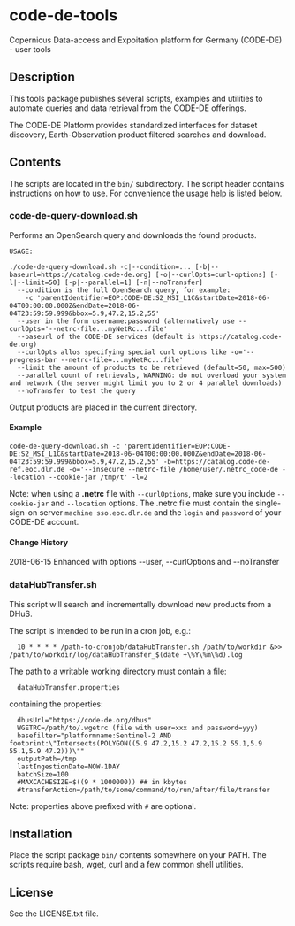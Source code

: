 # code-de-tools

Copernicus Data-access and Expoitation platform for Germany (CODE-DE) - user tools

## Description

This tools package publishes several scripts, examples and utilities to automate queries and data retrieval from the CODE-DE offerings.

The CODE-DE Platform provides standardized interfaces for dataset discovery, Earth-Observation product filtered searches and download.

## Contents

The scripts are located in the `bin/` subdirectory. The script header contains instructions on how to use. For convenience the usage help is listed below.

### code-de-query-download.sh 

Performs an OpenSearch query and downloads the found products.
```
USAGE:

./code-de-query-download.sh -c|--condition=... [-b|--baseurl=https://catalog.code-de.org] [-o|--curlOpts=curl-options] [-l|--limit=50] [-p|--parallel=1] [-n|--noTransfer]
  --condition is the full OpenSearch query, for example:
    -c 'parentIdentifier=EOP:CODE-DE:S2_MSI_L1C&startDate=2018-06-04T00:00:00.000Z&endDate=2018-06-04T23:59:59.999&bbox=5.9,47.2,15.2,55'
  --user in the form username:password (alternatively use --curlOpts='--netrc-file...myNetRc...file'
  --baseurl of the CODE-DE services (default is https://catalog.code-de.org)
  --curlOpts allos specifying special curl options like -o='--progress-bar --netrc-file=...myNetRc...file'
  --limit the amount of products to be retrieved (default=50, max=500)
  --parallel count of retrievals, WARNING: do not overload your system and network (the server might limit you to 2 or 4 parallel downloads)
  --noTransfer to test the query
```
Output products are placed in the current directory.

#### Example
```
code-de-query-download.sh -c 'parentIdentifier=EOP:CODE-DE:S2_MSI_L1C&startDate=2018-06-04T00:00:00.000Z&endDate=2018-06-04T23:59:59.999&bbox=5.9,47.2,15.2,55' -b=https://catalog.code-de-ref.eoc.dlr.de -o='--insecure --netrc-file /home/user/.netrc_code-de --location --cookie-jar /tmp/t' -l=2
```
Note: when using a __.netrc__ file with ```--curlOptions```, make sure you include ```--cookie-jar``` and ```--location``` options. The .netrc file must contain the single-sign-on server ```machine sso.eoc.dlr.de``` and the ```login``` and ```password``` of your CODE-DE account.


#### Change History
2018-06-15 Enhanced with options --user, --curlOptions and --noTransfer

### dataHubTransfer.sh 

This script will search and incrementally download new products from a DHuS.

The script is intended to be run in a cron job, e.g.:
```
  10 * * * * /path-to-cronjob/dataHubTransfer.sh /path/to/workdir &>> /path/to/workdir/log/dataHubTransfer_$(date +\%Y\%m\%d).log
```

The path to a writable working directory must contain a file:
```
  dataHubTransfer.properties
```

containing the properties:
```
  dhusUrl="https://code-de.org/dhus"
  WGETRC=/path/to/.wgetrc (file with user=xxx and password=yyy)
  basefilter="platformname:Sentinel-2 AND footprint:\"Intersects(POLYGON((5.9 47.2,15.2 47.2,15.2 55.1,5.9 55.1,5.9 47.2)))\""
  outputPath=/tmp
  lastIngestionDate=NOW-1DAY
  batchSize=100
  #MAXCACHESIZE=$((9 * 1000000)) ## in kbytes
  #transferAction=/path/to/some/command/to/run/after/file/transfer
```
Note: properties above prefixed with `#` are optional.

## Installation

Place the script package `bin/` contents somewhere on your PATH. The scripts require bash, 
wget, curl and a few common shell utilities.


## License

See the LICENSE.txt file.
